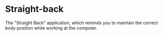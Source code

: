# Straight-back
The "Straight Back" application, which reminds you to maintain the correct body position while working at the computer.
